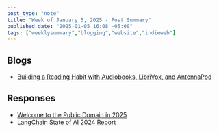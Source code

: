 ```yaml
---
post_type: "note" 
title: "Week of January 5, 2025 - Post Summary"
published_date: "2025-01-05 16:08 -05:00"
tags: ["weeklysummary","blogging","website","indieweb"]
---
```


## Blogs

- [Building a Reading Habit with Audiobooks, LibriVox, and AntennaPod](/posts/listen-audiobooks-librivox-antennapod)

## Responses

- [Welcome to the Public Domain in 2025](/feed/internet-archive-public-domain-2025)
- [LangChain State of AI 2024 Report](/feed/langchain-state-of-ai-2024)
